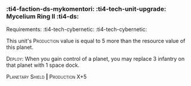 ### :ti4-faction-ds-mykomentori: :ti4-tech-unit-upgrade: **Mycelium Ring II** :ti4-ds:

Requirements: :ti4-tech-cybernetic: :ti4-tech-cybernetic:

This unit's <span style="font-variant:small-caps;">Production</span> value is equal to 5 more than the resource value of this planet.

<span style="font-variant:small-caps;">Deploy</span>: When you gain control of a planet, you may replace 3 infantry on that planet with 1 space dock.

<span style="font-variant:small-caps;">Planetary Shield</span> __|__ <span style="font-variant:small-caps;">Production</span> X+5
